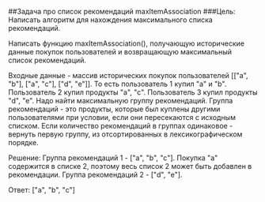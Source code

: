 ##Задача про список рекомендаций maxItemAssociation
###Цель:
Написать алгоритм для нахождения максимального списка рекомендаций.

Написать функцию maxItemAssociation(), получающую исторические данные покупок пользователей и возвращающую максимальный список рекомендаций.

Входные данные - массив исторических покупок пользователей [["a", "b"], ["a", "c"], ["d", "e"]]. То есть пользователь 1 купил "a" и "b". Пользователь 2 купил продукты "a", "c". Пользователь 3 купил продукты "d", "e". Надо найти максимальную группу рекомендаций. Группа рекомендаций - это продукты, которые был куплены другими пользователями при условии, если они пересекаются с исходным списком. Если количество рекомендаций в группах одинаковое - вернуть первую группу, из отсортированных в лексикографическом порядке.

Решение: Группа рекомендаций 1 - ["a", "b", "c"]. Покупка "a" содержится в списке 2, поэтому весь список 2 может быть добавлен в рекомендации. Группа рекомендаций 2 - ["d", "e"].

Ответ: ["a", "b", "c"]
